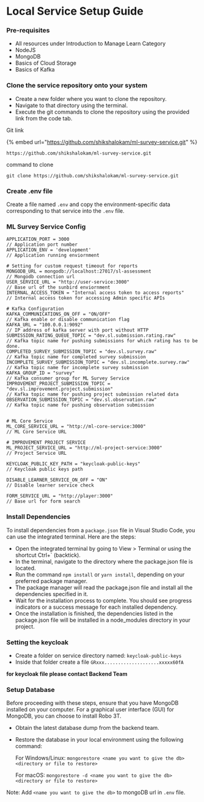 # Local Service Setup Guide

### Pre-requisites

* All resources under Introduction to Manage Learn Category
* NodeJS
* MongoDB
* Basics of Cloud Storage
* Basics of Kafka

### Clone the service repository onto your system

* Create a new folder where you want to clone the repository.
* Navigate to that directory using the terminal.
* Execute the git commands to clone the repository using the provided link from the code tab.

Git link

{% embed url="https://github.com/shikshalokam/ml-survey-service.git" %}

```
https://github.com/shikshalokam/ml-survey-service.git
```

command to clone

```
git clone https://github.com/shikshalokam/ml-survey-service.git
```

### Create .env file

Create a file named `.env` and copy the environment-specific data corresponding to that service into the `.env` file.

### ML Survey Service Config

```
APPLICATION_PORT = 3000                                                         // Application port number
APPLICATION_ENV = 'development'                                                 // Application running enviornment

# Setting for custom request timeout for reports
MONGODB_URL = mongodb://localhost:27017/sl-assessment                           // Mongodb connection url
USER_SERVICE_URL = "http://user-service:3000"                                   // Base url of the sunbird enviornment
INTERNAL_ACCESS_TOKEN = "Internal access token to access reports"               // Internal access token for accessing Admin specific APIs

# Kafka Configuration
KAFKA_COMMUNICATIONS_ON_OFF = "ON/OFF"                                          // Kafka enable or disable communication flag
KAFKA_URL = "100.0.0.1:9092"                                                    // IP address of kafka server with port without HTTP
SUBMISSION_RATING_QUEUE_TOPIC = "dev.sl.submission.rating.raw"                                // Kafka topic name for pushing submissions for which rating has to be done.
COMPLETED_SURVEY_SUBMISSION_TOPIC = "dev.sl.survey.raw"                            // Kafka topic name for completed survey submission
INCOMPLETE_SURVEY_SUBMISSION_TOPIC = "dev.sl.incomplete.survey.raw"                           // Kafka topic name for incomplete survey submission
KAFKA_GROUP_ID = "survey"                                                       // Kafka consumer group for ML Survey Service
IMPROVEMENT_PROJECT_SUBMISSION_TOPIC = "dev.sl.improvement.project.submission"                                       // Kafka topic name for pushing project submission related data
OBSERVATION_SUBMISSION_TOPIC = "dev.sl.observation.raw"                         // Kafka topic name for pushing observation submission


# ML Core Service
ML_CORE_SERVICE_URL = "http://ml-core-service:3000"                             // ML Core Service URL

# IMPROVEMENT PROJECT SERVICE
ML_PROJECT_SERVICE_URL = "http://ml-project-service:3000"                       // Project Service URL

KEYCLOAK_PUBLIC_KEY_PATH = "keycloak-public-keys"                               // Keycloak public keys path

DISABLE_LEARNER_SERVICE_ON_OFF = "ON"                                          // Disable learner service check

FORM_SERVICE_URL = "http://player:3000"                                         // Base url for form search
```

### Install Dependencies

To install dependencies from a `package.json` file in Visual Studio Code, you can use the integrated terminal. Here are the steps:

* Open the integrated terminal by going to View > Terminal or using the shortcut Ctrl+\` (backtick).
* In the terminal, navigate to the directory where the package.json file is located.
* Run the command `npm install` or `yarn install`, depending on your preferred package manager.
* The package manager will read the package.json file and install all the dependencies specified in it.
* Wait for the installation process to complete. You should see progress indicators or a success message for each installed dependency.
* Once the installation is finished, the dependencies listed in the package.json file will be installed in a node\_modules directory in your project.

### Setting the keycloak

* Create a folder on service directory named: `keycloak-public-keys`
* Inside that folder create a file `GRxxx....................xxxxx60fA`

**for keycloak file please contact Backend Team**

### Setup Database

Before proceeding with these steps, ensure that you have MongoDB installed on your computer. For a graphical user interface (GUI) for MongoDB, you can choose to install Robo 3T.

* Obtain the latest database dump from the backend team.
*   Restore the database in your local environment using the following command:

    For Windows/Linux: `mongorestore <name you want to give the db> <directory or file to restore>`

    For macOS: `mongorestore -d <name you want to give the db> <directory or file to restore>`

Note: Add `<name you want to give the db>` to mongoDB url in `.env` file.
